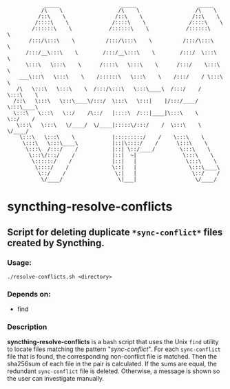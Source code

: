 ```
            _____                    _____                    _____          
           /\    \                  /\    \                  /\    \         
          /::\    \                /::\    \                /::\    \        
         /::::\    \              /::::\    \              /::::\    \       
        /::::::\    \            /::::::\    \            /::::::\    \      
       /:::/\:::\    \          /:::/\:::\    \          /:::/\:::\    \     
      /:::/__\:::\    \        /:::/__\:::\    \        /:::/  \:::\    \    
      \:::\   \:::\    \      /::::\   \:::\    \      /:::/    \:::\    \   
    ___\:::\   \:::\    \    /::::::\   \:::\    \    /:::/    / \:::\    \  
   /\   \:::\   \:::\    \  /:::/\:::\   \:::\____\  /:::/    /   \:::\    \ 
  /::\   \:::\   \:::\____\/:::/  \:::\   \:::|    |/:::/____/     \:::\____\
  \:::\   \:::\   \::/    /\::/   |::::\  /:::|____|\:::\    \      \::/    /
   \:::\   \:::\   \/____/  \/____|:::::\/:::/    /  \:::\    \      \/____/ 
    \:::\   \:::\    \            |:::::::::/    /    \:::\    \             
     \:::\   \:::\____\           |::|\::::/    /      \:::\    \            
      \:::\  /:::/    /           |::| \::/____/        \:::\    \           
       \:::\/:::/    /            |::|  ~|               \:::\    \          
        \::::::/    /             |::|   |                \:::\    \         
         \::::/    /              \::|   |                 \:::\____\        
          \::/    /                \:|   |                  \::/    /        
           \/____/                  \|___|                   \/____/         
```                                                                             

# syncthing-resolve-conflicts

## Script for deleting duplicate `*sync-conflict*` files created by Syncthing.

### Usage:
```
./resolve-conflicts.sh <directory>
```

### Depends on:
- find


### Description

**syncthing-resolve-conflicts** is a bash script that uses the Unix `find` 
utility to locate files matching the pattern "*sync-conflict*". For each 
`sync-conflict` file that is found, the corresponding non-conflict file is
matched. Then the sha256sum of each file in the pair is calculated. If the 
sums are equal, the redundant `sync-conflict` file is deleted. Otherwise, a 
message is shown so the user can investigate manually.
